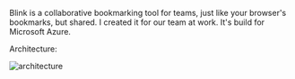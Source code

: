 Blink is a collaborative bookmarking tool for teams, just like your browser's bookmarks, but shared. I created it for our team at work. It's build for Microsoft Azure.

Architecture:

![architecture](./architecrture.png)